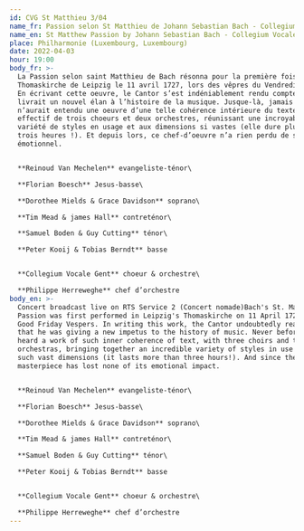 ```yaml
---
id: CVG St Matthieu 3/04
name_fr: Passion selon St Matthieu de Johann Sebastian Bach - Collegium Vocale Gent
name_en: St Matthew Passion by Johann Sebastian Bach - Collegium Vocale Gent
place: Philharmonie (Luxembourg, Luxembourg)
date: 2022-04-03
hour: 19:00
body_fr: >-
  La Passion selon saint Matthieu de Bach résonna pour la première fois à la
  Thomaskirche de Leipzig le 11 avril 1727, lors des vêpres du Vendredi saint.
  En écrivant cette oeuvre, le Cantor s’est indéniablement rendu compte qu’il
  livrait un nouvel élan à l’histoire de la musique. Jusque-là, jamais on
  n’aurait entendu une oeuvre d’une telle cohérence intérieure du texte, avec un
  effectif de trois choeurs et deux orchestres, réunissant une incroyable
  variété de styles en usage et aux dimensions si vastes (elle dure plus de
  trois heures !). Et depuis lors, ce chef-d’oeuvre n’a rien perdu de son impact
  émotionnel.


  **Reinoud Van Mechelen** evangeliste-ténor\

  **Florian Boesch** Jesus-basse\

  **Dorothee Mields & Grace Davidson** soprano\

  **Tim Mead & james Hall** contreténor\

  **Samuel Boden & Guy Cutting** ténor\

  **Peter Kooij & Tobias Berndt** basse


  **Collegium Vocale Gent** choeur & orchestre\

  **Philippe Herreweghe** chef d’orchestre
body_en: >-
  Concert broadcast live on RTS Service 2 (Concert nomade)Bach's St. Matthew
  Passion was first performed in Leipzig's Thomaskirche on 11 April 1727 during
  Good Friday Vespers. In writing this work, the Cantor undoubtedly realised
  that he was giving a new impetus to the history of music. Never before had one
  heard a work of such inner coherence of text, with three choirs and two
  orchestras, bringing together an incredible variety of styles in use and of
  such vast dimensions (it lasts more than three hours!). And since then, this
  masterpiece has lost none of its emotional impact.


  **Reinoud Van Mechelen** evangeliste-ténor\

  **Florian Boesch** Jesus-basse\

  **Dorothee Mields & Grace Davidson** soprano\

  **Tim Mead & james Hall** contreténor\

  **Samuel Boden & Guy Cutting** ténor\

  **Peter Kooij & Tobias Berndt** basse


  **Collegium Vocale Gent** choeur & orchestre\

  **Philippe Herreweghe** chef d’orchestre
---
```

